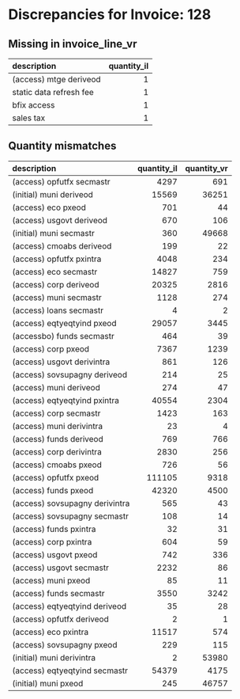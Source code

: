 # Discrepancies for Invoice: 128

## Missing in invoice_line_vr

| description             |   quantity_il |
|:------------------------|--------------:|
| (access) mtge deriveod  |             1 |
| static data refresh fee |             1 |
| bfix access             |             1 |
| sales tax               |             1 |

## Quantity mismatches

| description                    |   quantity_il |   quantity_vr |
|:-------------------------------|--------------:|--------------:|
| (access) opfutfx secmastr      |          4297 |           691 |
| (initial) muni deriveod        |         15569 |         36251 |
| (access) eco pxeod             |           701 |            44 |
| (access) usgovt deriveod       |           670 |           106 |
| (initial) muni secmastr        |           360 |         49668 |
| (access) cmoabs deriveod       |           199 |            22 |
| (access) opfutfx pxintra       |          4048 |           234 |
| (access) eco secmastr          |         14827 |           759 |
| (access) corp deriveod         |         20325 |          2816 |
| (access) muni secmastr         |          1128 |           274 |
| (access) loans secmastr        |             4 |             2 |
| (access) eqtyeqtyind pxeod     |         29057 |          3445 |
| (accessbo) funds secmastr      |           464 |            39 |
| (access) corp pxeod            |          7367 |          1239 |
| (access) usgovt derivintra     |           861 |           126 |
| (access) sovsupagny deriveod   |           214 |            25 |
| (access) muni deriveod         |           274 |            47 |
| (access) eqtyeqtyind pxintra   |         40554 |          2304 |
| (access) corp secmastr         |          1423 |           163 |
| (access) muni derivintra       |            23 |             4 |
| (access) funds deriveod        |           769 |           766 |
| (access) corp derivintra       |          2830 |           256 |
| (access) cmoabs pxeod          |           726 |            56 |
| (access) opfutfx pxeod         |        111105 |          9318 |
| (access) funds pxeod           |         42320 |          4500 |
| (access) sovsupagny derivintra |           565 |            43 |
| (access) sovsupagny secmastr   |           108 |            14 |
| (access) funds pxintra         |            32 |            31 |
| (access) corp pxintra          |           604 |            59 |
| (access) usgovt pxeod          |           742 |           336 |
| (access) usgovt secmastr       |          2232 |            86 |
| (access) muni pxeod            |            85 |            11 |
| (access) funds secmastr        |          3550 |          3242 |
| (access) eqtyeqtyind deriveod  |            35 |            28 |
| (access) opfutfx deriveod      |             2 |             1 |
| (access) eco pxintra           |         11517 |           574 |
| (access) sovsupagny pxeod      |           229 |           115 |
| (initial) muni derivintra      |             2 |         53980 |
| (access) eqtyeqtyind secmastr  |         54379 |          4175 |
| (initial) muni pxeod           |           245 |         46757 |

